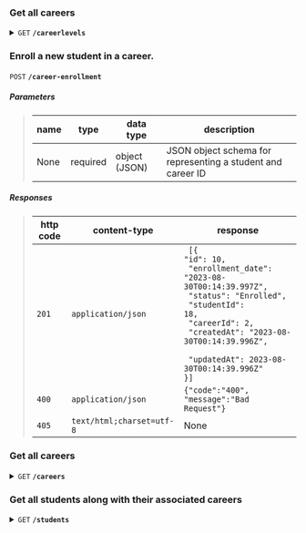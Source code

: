 ### Get all careers

<details>
 <summary><code>GET</code> <code><b>/careerlevels</b></code> </summary>

##### Parameters

> None

##### Responses

> | http code     | content-type                      | response                                                            |
> |---------------|-----------------------------------|---------------------------------------------------------------------|
> | `200`         | `application/json`        | JSON                                                         |

</details>



### Enroll a new student in a career.

 <summary><code>POST</code> <code><b>/career-enrollment</b></code> <code></code></summary>

##### Parameters

> | name      |  type     | data type               | description                                                           |
> |-----------|-----------|-------------------------|-----------------------------------------------------------------------|
> | None      |  required | object (JSON)   | JSON object schema for representing a student and career ID |

##### Responses

> | http code     | content-type                      | response                                                            |
> |---------------|-----------------------------------|---------------------------------------------------------------------|
> | `201`         | `application/json`         |           <code> [{ <br>"id": 10, <br> "enrollment_date": "2023-08-30T00:14:39.997Z", <br> "status": "Enrolled", <br> "studentId": 18, <br> "careerId": 2, <br> "createdAt": "2023-08-30T00:14:39.996Z", <br> "updatedAt": 2023-08-30T00:14:39.996Z" <br>}]<code>      |
> | `400`         | `application/json`                | `{"code":"400",          "message":"Bad Request"}`                            |
> | `405`         | `text/html;charset=utf-8`         | None                                                                |

### Get all careers

<details>
 <summary><code>GET</code> <code><b>/careers</b></code> </summary>

##### Parameters

> None

##### Responses

> | http code     | content-type                      | response                                                            |
> |---------------|-----------------------------------|---------------------------------------------------------------------|
> | `200`         | `application/json`        | JSON                                                         |

</details>

### Get all students along with their associated careers

<details>
 <summary><code>GET</code> <code><b>/students</b></code> </summary>

##### Parameters

> None

##### Responses

> | http code     | content-type                      | response                                                            |
> |---------------|-----------------------------------|---------------------------------------------------------------------|
> | `200`         | `application/json`        | JSON                                                         |

</details>


